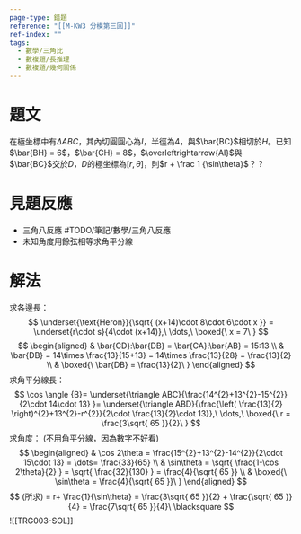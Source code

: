 ```yaml
---
page-type: 錯題
reference: "[[M-KW3 分模第三回]]"
ref-index: ""
tags:
  - 數學/三角比
  - 數複題/長推理
  - 數複題/幾何關係
---
```

# 題文
在極坐標中有$\Delta ABC$，其內切圓圓心為$I$，半徑為$4$，與$\bar{BC}$相切於$H$。已知$\bar{BH} = 6$，$\bar{CH} = 8$，$\overleftrightarrow{AI}$與$\bar{BC}$交於$D$，$D$的極坐標為$[r, \theta]$，則$r + \frac 1 {\sin\theta}$？
?
# 見題反應
- 三角八反應 #TODO/筆記/數學/三角八反應
- 未知角度用餘弦相等求角平分線
# 解法
求各邊長：
$$
\underset{\text{Heron}}{\sqrt{ (x+14)\cdot 8\cdot 6\cdot x }} = \underset{r\cdot s}{4\cdot (x+14)},\ \dots,\ \boxed{\ x = 7\ }
$$
$$
\begin{aligned}
 & \bar{CD}:\bar{DB} = \bar{CA}:\bar{AB} = 15:13 \\
 & \bar{DB} = 14\times \frac{13}{15+13} = 14\times \frac{13}{28} = \frac{13}{2} \\
 & \boxed{\ \bar{DB} = \frac{13}{2}\ }
\end{aligned}
$$
求角平分線長：
$$
\cos \angle {B}= \underset{\triangle ABC}{\frac{14^{2}+13^{2}-15^{2}}{2\cdot 14\cdot 13} }= \underset{\triangle ABD}{\frac{\left( \frac{13}{2} \right)^{2}+13^{2}-r^{2}}{2\cdot \frac{13}{2}\cdot 13}},\ \dots,\ \boxed{\ r = \frac{3\sqrt{ 65 }}{2}\ }
$$
求角度：
(不用角平分線，因為數字不好看)
$$
\begin{aligned}
 & \cos 2\theta = \frac{15^{2}+13^{2}-14^{2}}{2\cdot 15\cdot 13} = \dots= \frac{33}{65} \\
 & \sin\theta = \sqrt{ \frac{1-\cos 2\theta}{2} } = \sqrt{ \frac{32}{130} } = \frac{4}{\sqrt{ 65 }} \\
 & \boxed{\ \sin\theta = \frac{4}{\sqrt{ 65 }}\ }
\end{aligned}
$$
$$
(所求) = r+ \frac{1}{\sin\theta} = \frac{3\sqrt{ 65 }}{2} + \frac{\sqrt{ 65 }}{4} = \frac{7\sqrt{ 65 }}{4}\ \blacksquare
$$
![[TRG003-SOL]]
